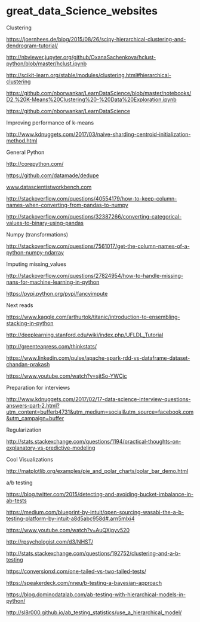# great_data_Science_websites

Clustering

https://joernhees.de/blog/2015/08/26/scipy-hierarchical-clustering-and-dendrogram-tutorial/

http://nbviewer.jupyter.org/github/OxanaSachenkova/hclust-python/blob/master/hclust.ipynb

http://scikit-learn.org/stable/modules/clustering.html#hierarchical-clustering

https://github.com/nborwankar/LearnDataScience/blob/master/notebooks/D2.%20K-Means%20Clustering%20-%20Data%20Exploration.ipynb

https://github.com/nborwankar/LearnDataScience

Improving performance of k-means

http://www.kdnuggets.com/2017/03/naive-sharding-centroid-initialization-method.html

General Python

http://corepython.com/

https://github.com/datamade/dedupe

www.datascientistworkbench.com

http://stackoverflow.com/questions/40554179/how-to-keep-column-names-when-converting-from-pandas-to-numpy

http://stackoverflow.com/questions/32387266/converting-categorical-values-to-binary-using-pandas

Numpy (transformations)

http://stackoverflow.com/questions/7561017/get-the-column-names-of-a-python-numpy-ndarray

Imputing missing_values

http://stackoverflow.com/questions/27824954/how-to-handle-missing-nans-for-machine-learning-in-python

https://pypi.python.org/pypi/fancyimpute

Next reads

https://www.kaggle.com/arthurtok/titanic/introduction-to-ensembling-stacking-in-python

http://deeplearning.stanford.edu/wiki/index.php/UFLDL_Tutorial

http://greenteapress.com/thinkstats/

https://www.linkedin.com/pulse/apache-spark-rdd-vs-dataframe-dataset-chandan-prakash

https://www.youtube.com/watch?v=sjtSo-YWCjc

Preparation for interviews

http://www.kdnuggets.com/2017/02/17-data-science-interview-questions-answers-part-2.html?utm_content=bufferb4731&utm_medium=social&utm_source=facebook.com&utm_campaign=buffer

Regularization

http://stats.stackexchange.com/questions/1194/practical-thoughts-on-explanatory-vs-predictive-modeling

Cool Visualizations

http://matplotlib.org/examples/pie_and_polar_charts/polar_bar_demo.html

a/b testing

https://blog.twitter.com/2015/detecting-and-avoiding-bucket-imbalance-in-ab-tests

https://medium.com/blueprint-by-intuit/open-sourcing-wasabi-the-a-b-testing-platform-by-intuit-a8d5abc958d#.arn5mlxi4

https://www.youtube.com/watch?v=AuQXipyv520

http://rpsychologist.com/d3/NHST/

http://stats.stackexchange.com/questions/192752/clustering-and-a-b-testing

https://conversionxl.com/one-tailed-vs-two-tailed-tests/

https://speakerdeck.com/nneu/b-testing-a-bayesian-approach

https://blog.dominodatalab.com/ab-testing-with-hierarchical-models-in-python/

http://sl8r000.github.io/ab_testing_statistics/use_a_hierarchical_model/
